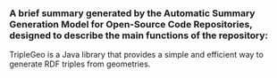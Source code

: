 ### A brief summary generated by the Automatic Summary Generation Model for Open-Source Code Repositories, designed to describe the main functions of the repository:

TripleGeo is a Java library that provides a simple and efficient way to generate RDF triples from geometries.
